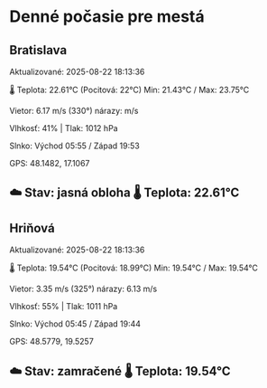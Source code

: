 ﻿# Denné počasie pre mestá

## Bratislava
Aktualizované: 2025-08-22 18:13:36

🌡️ Teplota: 22.61°C 
(Pocitová: 22°C)
Min: 21.43°C / Max: 23.75°C

Vietor: 6.17 m/s    (330°) 
nárazy:  m/s

Vlhkosť: 41% | Tlak: 1012 hPa

Slnko: Východ 05:55 / Západ 19:53

GPS: 48.1482, 17.1067

☁️ Stav: jasná obloha        🌡️ Teplota: 22.61°C
---

## Hriňová
Aktualizované: 2025-08-22 18:13:36

🌡️ Teplota: 19.54°C 
(Pocitová: 18.99°C)
Min: 19.54°C / Max: 19.54°C

Vietor: 3.35 m/s (325°)
nárazy: 6.13 m/s

Vlhkosť: 55% | Tlak: 1011 hPa

Slnko: Východ 05:45 / Západ 19:44

GPS: 48.5779, 19.5257

☁️ Stav: zamračené        🌡️ Teplota: 19.54°C
---
